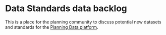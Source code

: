 # Data Standards data backlog

This is a place for the planning community to discuss potential new datasets and standards for the [Planning Data platform](https://www.planning.data.gov.uk/).
